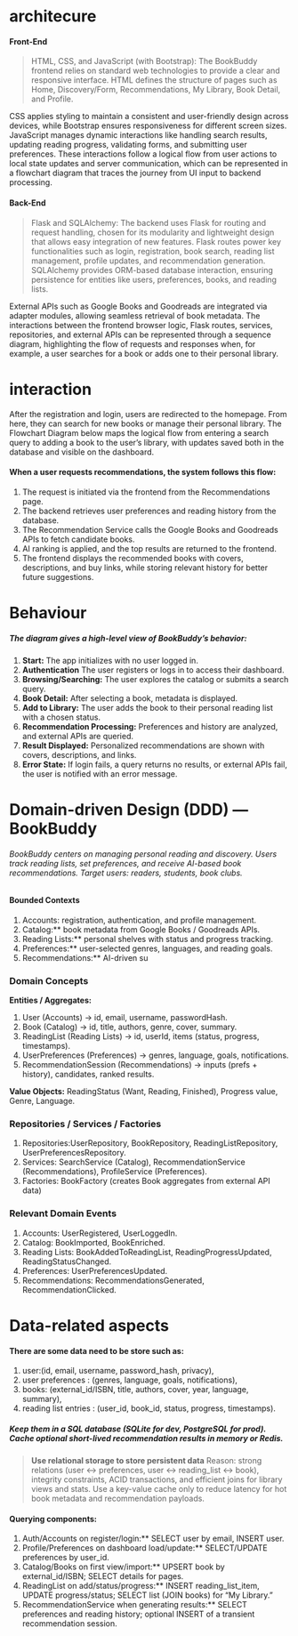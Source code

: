 # architecure


#### Front-End
>HTML, CSS, and JavaScript (with Bootstrap): The BookBuddy frontend relies on standard web technologies to provide a clear and responsive interface.
 HTML defines the structure of pages such as Home, Discovery/Form, Recommendations, My Library, Book Detail, and Profile. 
 
CSS applies styling to maintain a consistent and user-friendly design across devices, while Bootstrap ensures responsiveness for different screen sizes. JavaScript manages dynamic interactions like handling search results, updating reading progress, validating forms, and submitting user preferences. These interactions follow a logical flow from user actions to local state updates and server communication, which can be represented in a flowchart diagram that traces the journey from UI input to backend processing.

#### Back-End
>Flask and SQLAlchemy: The backend uses Flask for routing and request handling, chosen for its modularity and lightweight design that allows easy integration of new features. Flask routes power key functionalities such as login, registration, book search, reading list management, profile updates, and recommendation generation. SQLAlchemy provides ORM-based database interaction, ensuring persistence for entities like users, preferences, books, and reading lists.

 External APIs such as Google Books and Goodreads are integrated via adapter modules, allowing seamless retrieval of book metadata. The interactions between the frontend browser logic, Flask routes, services, repositories, and external APIs can be represented through a sequence diagram, highlighting the flow of requests and responses when, for example, a user searches for a book or adds one to their personal library.
 
 
# interaction

After the registration and login, users are redirected to the homepage. From here, they can search for new books or manage their personal library. The Flowchart Diagram below maps the logical flow from entering a search query to adding a book to the user’s library, with updates saved both in the database and visible on the dashboard.

#### When a user requests recommendations, the system follows this flow: 
1. The request is initiated via the frontend from the Recommendations page. 
2. The backend retrieves user preferences and reading history from the database. 
3. The Recommendation Service calls the Google Books and Goodreads APIs to fetch candidate books. 
4. AI ranking is applied, and the top results are returned to the frontend. 
5. The frontend displays the recommended books with covers, descriptions, and buy links, while storing relevant history for better future suggestions.




# Behaviour 

##### The diagram gives a high-level view of BookBuddy’s behavior:

1. **Start:** The app initializes with no user logged in.
2. **Authentication** The user registers or logs in to access their dashboard.
3. **Browsing/Searching:** The user explores the catalog or submits a search query.
4. **Book Detail:** After selecting a book, metadata is displayed.
5. **Add to Library:** The user adds the book to their personal reading list with a chosen status.
6. **Recommendation Processing:** Preferences and history are analyzed, and external APIs are queried.
7. **Result Displayed:** Personalized recommendations are shown with covers, descriptions, and links.
8. **Error State:** If login fails, a query returns no results, or external APIs fail, the user is notified with an error message.



# Domain-driven Design (DDD) — BookBuddy
###### BookBuddy centers on managing personal reading and discovery. Users track reading lists, set preferences, and receive AI-based book recommendations. Target users: readers, students, book clubs.


#### Bounded Contexts
1.  Accounts: registration, authentication, and profile management.
2.  Catalog:** book metadata from Google Books / Goodreads APIs.
3.  Reading Lists:** personal shelves with status and progress tracking.
4.  Preferences:** user-selected genres, languages, and reading goals.
5.  Recommendations:** AI-driven su

### Domain Concepts
**Entities / Aggregates:**
 1.  User (Accounts) → id, email, username, passwordHash.
 2.  Book (Catalog) → id, title, authors, genre, cover, summary.
 3.  ReadingList (Reading Lists) → id, userId, items (status, progress, timestamps).
 4.  UserPreferences (Preferences) → genres, language, goals, notifications.
 5.  RecommendationSession (Recommendations) → inputs (prefs + history), candidates, ranked results.
 
**Value Objects:** ReadingStatus (Want, Reading, Finished), Progress value, Genre, Language.

### Repositories / Services / Factories
 1. Repositories:UserRepository, BookRepository, ReadingListRepository, UserPreferencesRepository.
 2. Services: SearchService (Catalog), RecommendationService (Recommendations), ProfileService (Preferences).
3. Factories: BookFactory (creates Book aggregates from external API data)


### Relevant Domain Events
1. Accounts: UserRegistered, UserLoggedIn.
2. Catalog: BookImported, BookEnriched.
3. Reading Lists: BookAddedToReadingList, ReadingProgressUpdated, ReadingStatusChanged.
4. Preferences: UserPreferencesUpdated.
5. Recommendations: RecommendationsGenerated, RecommendationClicked.


# Data-related aspects
#### There are some data need to be store such as:  
1. user:(id, email, username, password_hash, privacy), 
2. 	user preferences : (genres, language, goals, notifications), 
3.  books: (external_id/ISBN, title, authors, cover, year, language, summary),
4. reading list entries : (user_id, book_id, status, progress, timestamps).



##### Keep them in a SQL database (SQLite for dev, PostgreSQL for prod). Cache optional short-lived recommendation results in memory or Redis.

>**Use relational storage to store persistent data**
Reason: strong relations (user ↔ preferences, user ↔ reading_list ↔ book), integrity constraints, ACID transactions, and efficient joins for library views and stats. Use a key-value cache only to reduce latency for hot book metadata and recommendation payloads.


#### Querying components:
1.	Auth/Accounts on register/login:** SELECT user by email, INSERT user.
2. Profile/Preferences on dashboard load/update:** SELECT/UPDATE preferences by user_id.
3. Catalog/Books on first view/import:** UPSERT book by external_id/ISBN; SELECT details for pages.
4.	ReadingList on add/status/progress:** INSERT reading_list_item, UPDATE progress/status; SELECT list (JOIN books) for “My Library.”
5. RecommendationService when generating results:** SELECT preferences and reading history; optional INSERT of a transient recommendation session.










